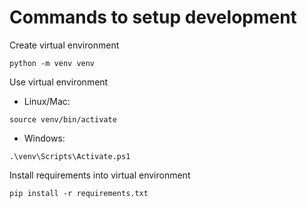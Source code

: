 # Commands to setup development
Create virtual environment
```
python -m venv venv
```

Use virtual environment
* Linux/Mac: 
```
source venv/bin/activate
```
* Windows: 
```
.\venv\Scripts\Activate.ps1
```

Install requirements into virtual environment
```
pip install -r requirements.txt
```
